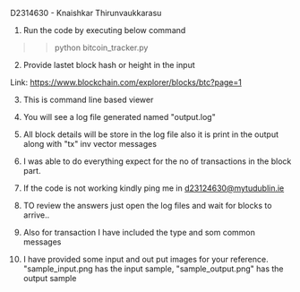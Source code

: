 D2314630 - Knaishkar Thirunvaukkarasu

1. Run the code by executing below command

>> python bitcoin_tracker.py  

2. Provide lastet block hash or height in the input 

Link: https://www.blockchain.com/explorer/blocks/btc?page=1

3. This is command line based viewer

4. You will see a log file generated named "output.log" 

5. All block details will be store in the log file also it is print in the output along with "tx" inv vector messages

6. I was able to do everything expect for the no of transactions in the block part.

7. If the code is not working kindly ping me in d23124630@mytudublin.ie

8. TO review the answers just open the log files and wait for blocks to arrive.. 

9. Also for transaction I have included the type and som common messages

10. I have provided some input and out put images for your reference. "sample_input.png has the input sample, "sample_output.png" has the output sample
